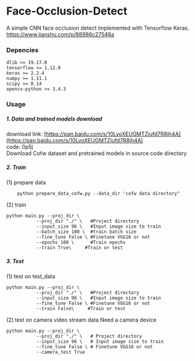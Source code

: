 # Face-Occlusion-Detect
A simple CNN face occlusion detect implemented with Tensorflow Keras.
https://www.jianshu.com/p/88986c27546a

### Depencies
```
dlib >= 19.17.0
tensorflow >= 1.12.0
keras >= 2.2.4
numpy >= 1.11.1
scipy >= 0.14
opencv-python >= 3.4.3
```
### Usage
##### 1. Data and trained models download
download link: [https://pan.baidu.com/s/10LvoXEUGMTZjufd7R8jh4A](https://pan.baidu.com/s/10LvoXEUGMTZjufd7R8jh4A)<br>
code: 0p5j <br>
Download Cofw dataset and pretrained models in source code directory

##### 2. Train
(1) prepare data
```
    python prepare_data_cofw.py --data_dir 'cofw data directory"
```
(2) train
```
python main.py --proj_dir \
           --proj_dir "./" \   #Project directory
           --input_size 96 \   #Input image size to train
           --batch_size 100 \  #train batch size
           --fine_tune False \ #Finetune VGG16 or not
           --epochs 100 \      #Train epochs
           --train True\     #Train or test
```
##### 3. Test
(1) test on test_data
```
python main.py --proj_dir \
           --proj_dir "./" \   #Project directory
           --input_size 96 \   #Input image size to train
           --fine_tune False \ #Finetune VGG16 or not
           --train False\     #Train or test
```
(2) test on camera video stream data
Need a camera device
```
python main.py --proj_dir \
           --proj_dir "./" \   # Project directory
           --input_size 96 \   # Input image size to train
           --fine_tune False \ # Finetune VGG16 or not
           --camera_test True 
```

